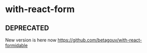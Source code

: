 # with-react-form

## DEPRECATED
New version is here now https://github.com/betagouv/with-react-formidable
